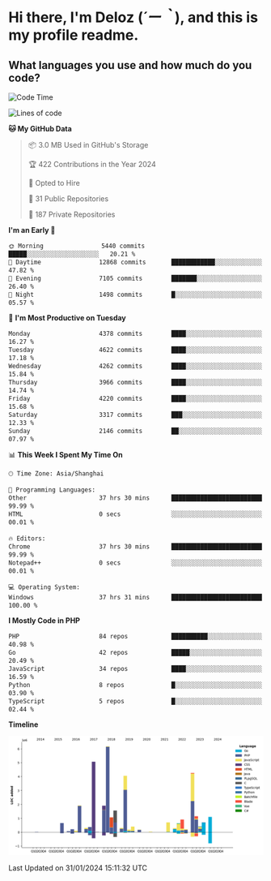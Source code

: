 # **Hi there, I'm Deloz (*´ー｀*), and this is my profile readme.**

## **What languages you use and how much do you code?**

<!--START_SECTION:waka-->
![Code Time](http://img.shields.io/badge/Code%20Time-3%2C273%20hrs%2056%20mins-blue)

![Lines of code](https://img.shields.io/badge/From%20Hello%20World%20I%27ve%20Written-34.7%20million%20lines%20of%20code-blue)

**🐱 My GitHub Data** 

> 📦 3.0 MB Used in GitHub's Storage 
 > 
> 🏆 422 Contributions in the Year 2024
 > 
> 💼 Opted to Hire
 > 
> 📜 31 Public Repositories 
 > 
> 🔑 187 Private Repositories 
 > 
**I'm an Early 🐤** 

```text
🌞 Morning                5440 commits        █████░░░░░░░░░░░░░░░░░░░░   20.21 % 
🌆 Daytime                12868 commits       ████████████░░░░░░░░░░░░░   47.82 % 
🌃 Evening                7105 commits        ███████░░░░░░░░░░░░░░░░░░   26.40 % 
🌙 Night                  1498 commits        █░░░░░░░░░░░░░░░░░░░░░░░░   05.57 % 
```
📅 **I'm Most Productive on Tuesday** 

```text
Monday                   4378 commits        ████░░░░░░░░░░░░░░░░░░░░░   16.27 % 
Tuesday                  4622 commits        ████░░░░░░░░░░░░░░░░░░░░░   17.18 % 
Wednesday                4262 commits        ████░░░░░░░░░░░░░░░░░░░░░   15.84 % 
Thursday                 3966 commits        ████░░░░░░░░░░░░░░░░░░░░░   14.74 % 
Friday                   4220 commits        ████░░░░░░░░░░░░░░░░░░░░░   15.68 % 
Saturday                 3317 commits        ███░░░░░░░░░░░░░░░░░░░░░░   12.33 % 
Sunday                   2146 commits        ██░░░░░░░░░░░░░░░░░░░░░░░   07.97 % 
```


📊 **This Week I Spent My Time On** 

```text
🕑︎ Time Zone: Asia/Shanghai

💬 Programming Languages: 
Other                    37 hrs 30 mins      █████████████████████████   99.99 % 
HTML                     0 secs              ░░░░░░░░░░░░░░░░░░░░░░░░░   00.01 % 

🔥 Editors: 
Chrome                   37 hrs 30 mins      █████████████████████████   99.99 % 
Notepad++                0 secs              ░░░░░░░░░░░░░░░░░░░░░░░░░   00.01 % 

💻 Operating System: 
Windows                  37 hrs 31 mins      █████████████████████████   100.00 % 
```

**I Mostly Code in PHP** 

```text
PHP                      84 repos            ██████████░░░░░░░░░░░░░░░   40.98 % 
Go                       42 repos            █████░░░░░░░░░░░░░░░░░░░░   20.49 % 
JavaScript               34 repos            ████░░░░░░░░░░░░░░░░░░░░░   16.59 % 
Python                   8 repos             █░░░░░░░░░░░░░░░░░░░░░░░░   03.90 % 
TypeScript               5 repos             █░░░░░░░░░░░░░░░░░░░░░░░░   02.44 % 
```



**Timeline**

![Lines of Code chart](https://raw.githubusercontent.com/deloz/deloz/main/assets/bar_graph.png)


 Last Updated on 31/01/2024 15:11:32 UTC
<!--END_SECTION:waka-->
